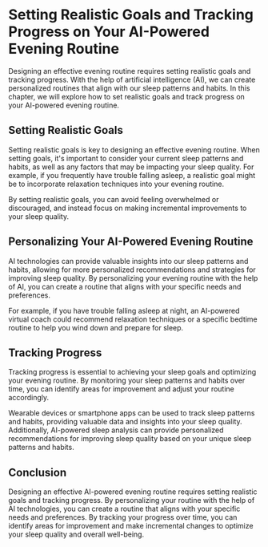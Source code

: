 Setting Realistic Goals and Tracking Progress on Your AI-Powered Evening Routine
======================================================================================================================================

Designing an effective evening routine requires setting realistic goals and tracking progress. With the help of artificial intelligence (AI), we can create personalized routines that align with our sleep patterns and habits. In this chapter, we will explore how to set realistic goals and track progress on your AI-powered evening routine.

Setting Realistic Goals
-----------------------

Setting realistic goals is key to designing an effective evening routine. When setting goals, it's important to consider your current sleep patterns and habits, as well as any factors that may be impacting your sleep quality. For example, if you frequently have trouble falling asleep, a realistic goal might be to incorporate relaxation techniques into your evening routine.

By setting realistic goals, you can avoid feeling overwhelmed or discouraged, and instead focus on making incremental improvements to your sleep quality.

Personalizing Your AI-Powered Evening Routine
---------------------------------------------

AI technologies can provide valuable insights into our sleep patterns and habits, allowing for more personalized recommendations and strategies for improving sleep quality. By personalizing your evening routine with the help of AI, you can create a routine that aligns with your specific needs and preferences.

For example, if you have trouble falling asleep at night, an AI-powered virtual coach could recommend relaxation techniques or a specific bedtime routine to help you wind down and prepare for sleep.

Tracking Progress
-----------------

Tracking progress is essential to achieving your sleep goals and optimizing your evening routine. By monitoring your sleep patterns and habits over time, you can identify areas for improvement and adjust your routine accordingly.

Wearable devices or smartphone apps can be used to track sleep patterns and habits, providing valuable data and insights into your sleep quality. Additionally, AI-powered sleep analysis can provide personalized recommendations for improving sleep quality based on your unique sleep patterns and habits.

Conclusion
----------

Designing an effective AI-powered evening routine requires setting realistic goals and tracking progress. By personalizing your routine with the help of AI technologies, you can create a routine that aligns with your specific needs and preferences. By tracking your progress over time, you can identify areas for improvement and make incremental changes to optimize your sleep quality and overall well-being.
